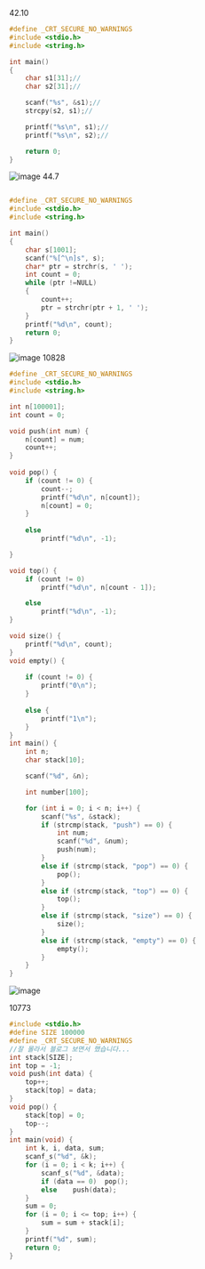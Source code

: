 42.10
```c
#define _CRT_SECURE_NO_WARNINGS
#include <stdio.h>
#include <string.h>

int main()
{
    char s1[31];//
    char s2[31];//

    scanf("%s", &s1);//
    strcpy(s2, s1);//

    printf("%s\n", s1);//
    printf("%s\n", s2);//

    return 0;
}
```
![image](https://user-images.githubusercontent.com/101636072/200534070-e8e315b0-21c8-4902-980d-96334850fec6.png)
44.7
```c

#define _CRT_SECURE_NO_WARNINGS
#include <stdio.h>
#include <string.h>

int main()
{
	char s[1001];
	scanf("%[^\n]s", s);
	char* ptr = strchr(s, ' ');
	int count = 0;
	while (ptr !=NULL)
	{
		count++;
		ptr = strchr(ptr + 1, ' ');
	}
	printf("%d\n", count);
	return 0;
}
```
![image](https://user-images.githubusercontent.com/101636072/200535662-1bcddd46-25e6-434b-a0c3-0f00ae243585.png)
10828
```c
#define _CRT_SECURE_NO_WARNINGS
#include <stdio.h>
#include <string.h> 

int n[100001];
int count = 0;

void push(int num) {
	n[count] = num;
	count++;
}
 
void pop() {
	if (count != 0) {
		count--;
		printf("%d\n", n[count]);
		n[count] = 0;
	}
	
	else
		printf("%d\n", -1);

}

void top() {
	if (count != 0)
		printf("%d\n", n[count - 1]);

	else
		printf("%d\n", -1);
}

void size() {
	printf("%d\n", count);
}
void empty() {
	
	if (count != 0) {
		printf("0\n");
	}
	
	else {
		printf("1\n");
	}
}
int main() {
	int n;
	char stack[10];

	scanf("%d", &n); 

	int number[100]; 

	for (int i = 0; i < n; i++) {
		scanf("%s", &stack);
		if (strcmp(stack, "push") == 0) {
			int num;
			scanf("%d", &num);
			push(num);
		}
		else if (strcmp(stack, "pop") == 0) {
			pop();
		}
		else if (strcmp(stack, "top") == 0) {
			top();
		}
		else if (strcmp(stack, "size") == 0) {
			size();
		}
		else if (strcmp(stack, "empty") == 0) {
			empty();
		}
	}
}
```
![image](https://user-images.githubusercontent.com/101636072/200536827-ade958d8-1d6d-4fbd-a551-472aa6e48f95.png)

10773
```c
#include <stdio.h>
#define SIZE 100000
#define _CRT_SECURE_NO_WARNINGS
//잘 몰라서 블로그 보면서 했습니다...
int stack[SIZE];
int top = -1;
void push(int data) {
	top++;
	stack[top] = data;
}
void pop() {
	stack[top] = 0;
	top--;
}
int main(void) {
	int k, i, data, sum;
	scanf_s("%d", &k);
	for (i = 0; i < k; i++) {
		scanf_s("%d", &data);
		if (data == 0)	pop();
		else	push(data);
	}
	sum = 0;
	for (i = 0; i <= top; i++) {
		sum = sum + stack[i];
	}
	printf("%d", sum);
	return 0;
}
```
